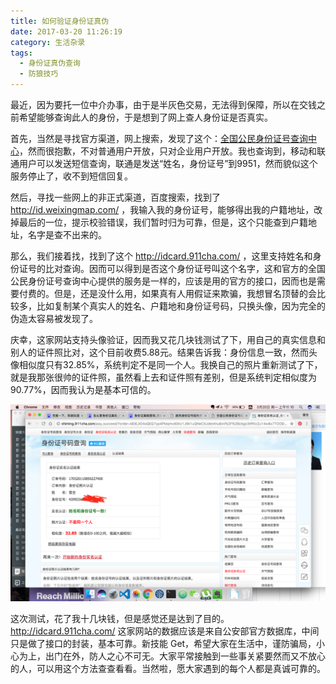 ```yaml
---
title: 如何验证身份证真伪
date: 2017-03-20 11:26:19
category: 生活杂录
tags:
  - 身份证真伪查询
  - 防狼技巧
---
```


最近，因为要托一位中介办事，由于是半灰色交易，无法得到保障，所以在交钱之前希望能够查询此人的身份，于是想到了网上查人身份证是否真实。

<!--more-->

首先，当然是寻找官方渠道，网上搜索，发现了这个：[全国公民身份证号查询中心](http://www.nciic.com.cn/framework/gongzuo/index.jsp)，然而很抱歉，不对普通用户开放，只对企业用户开放。我也查询到，移动和联通用户可以发送短信查询，联通是发送“姓名，身份证号”到9951，然而貌似这个服务停止了，收不到短信回复。

然后，寻找一些网上的非正式渠道，百度搜索，找到了 http://id.weixingmap.com/ ，我输入我的身份证号，能够得出我的户籍地址，改掉最后的一位，提示校验错误，我们暂时归为可靠，但是，这个只能查到户籍地址，名字是查不出来的。

那么，我们接着找，找到了这个 http://idcard.911cha.com/ ，这里支持姓名和身份证号的比对查询。因而可以得到是否这个身份证号叫这个名字，这和官方的全国公民身份证号查询中心提供的服务是一样的，应该是用的官方的接口，因而也是需要付费的。但是，还是没什么用，如果真有人用假证来欺骗，我想冒名顶替的会比较多，比如复制某个真实人的姓名、户籍地和身份证号码，只换头像，因为完全的伪造太容易被发现了。

庆幸，这家网站支持头像验证，因而我又花几块钱测试了下，用自己的真实信息和别人的证件照比对，这个目前收费5.88元。结果告诉我：身份信息一致，然而头像相似度只有32.85%，系统判定不是同一个人。我换自己的照片重新测试了下，就是我那张很帅的证件照，虽然看上去和证件照有差别，但是系统判定相似度为90.77%，因而我认为是基本可信的。

![系统提示提供的照片和身份证是那个的照片相似度太低](如何验证身份证真伪/shenfenzheng.png)

这次测试，花了我十几块钱，但是感觉还是达到了目的。http://idcard.911cha.com/ 这家网站的数据应该是来自公安部官方数据库，中间只是做了接口的封装，基本可靠。新技能 Get，希望大家在生活中，谨防骗局，小心为上，出门在外，防人之心不可无。大家平常接触到一些事关紧要然而又不放心的人，可以用这个方法查查看看。当然啦，愿大家遇到的每个人都是真诚可靠的。
